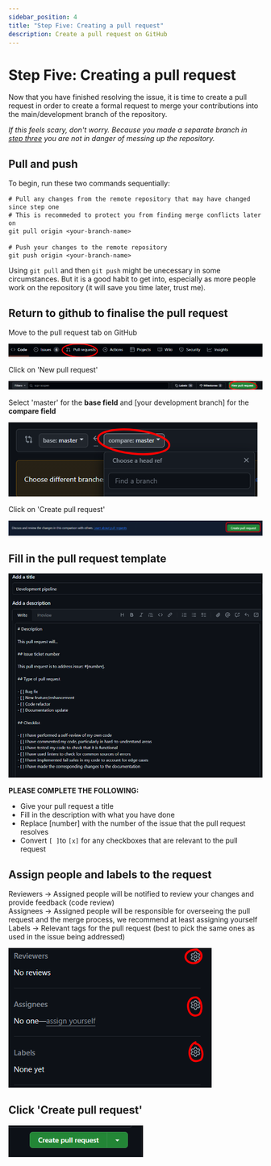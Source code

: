 ```yaml
---
sidebar_position: 4
title: "Step Five: Creating a pull request"
description: Create a pull request on GitHub
---
```


# Step Five: Creating a pull request

Now that you have finished resolving the issue, it is time to create a pull request in order to create a formal request to merge your contributions into the main/development branch of the repository.

*If this feels scary, don't worry. Because you made a separate branch in [step three](./Creating-new-branch.md) you are not in danger of messing up the repository.*

## Pull and push

To begin, run these two commands sequentially:

```console
# Pull any changes from the remote repository that may have changed since step one
# This is recommeded to protect you from finding merge conflicts later on
git pull origin <your-branch-name>

# Push your changes to the remote repository
git push origin <your-branch-name>
```

Using `git pull` and then `git push` might be unecessary in some circumstances. But it is a good habit to get into, especially as more people work on the repository (it will save you time later, trust me).

## Return to github to finalise the pull request

Move to the pull request tab on GitHub

![Screenshot of the location of pull requests](/development-pipeline/pull-request-location.png)

Click on 'New pull request'

![Screenshot of the location of pull request button](/development-pipeline/pull-request-button.png)

Select 'master' for the **base field** and [your development branch] for the **compare field**

![Screenshot of the compare and base](/development-pipeline/pull-request-branch-selection.png)

Click on 'Create pull request'

![Screenshot of the create pull request button](/development-pipeline/create-pull-request-button.png)

## Fill in the pull request template

![Screenshot of the pull request template](/development-pipeline/pull-request-template-boxes.png)

**PLEASE COMPLETE THE FOLLOWING:**

- Give your pull request a title
- Fill in the description with what you have done
- Replace [number] with the number of the issue that the pull request resolves
- Convert `[ ]`to `[x]` for any checkboxes that are relevant to the pull request

## Assign people and labels to the request

Reviewers -> Assigned people will be notified to review your changes and provide feedback (code review)
\
Assignees -> Assigned people will be responsible for overseeing the pull request and the merge process, we recommend at least assigning yourself
\
Labels -> Relevant tags for the pull request (best to pick the same ones as used in the issue being addressed)

![Screenshot of applying labels](/development-pipeline/assign-labels-pull-request.png)

## Click 'Create pull request'

![Screenshot of create pull request button](/development-pipeline/create-pull-request.png)